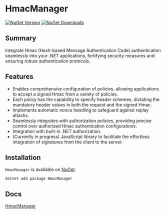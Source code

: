 
# HmacManager

[![NuGet Version](https://img.shields.io/nuget/v/HmacManager.svg)](https://www.nuget.org/packages/HmacManager/) [![NuGet Downloads](https://img.shields.io/nuget/dt/HmacManager.svg)](https://www.nuget.org/packages/HmacManager/)

## Summary

Integrate Hmac (Hash-based Message Authentication Code) authentication seamlessly into your .NET applications, fortifying security measures and ensuring robust authentication protocols.

## Features

- Enables comprehensive configuration of policies, allowing applications to accept a signed Hmac from a variety of policies.
- Each policy has the capability to specify header schemes, dictating the mandatory header values in both the request and the signed Hmac.
- Implements automatic nonce handling to safeguard against replay attacks.
- Seamlessly integrates with authorization policies, providing precise control over authorized Hmac authentication configurations.
- Integration with built-in .NET authorization.
- (Currently in progress) JavaScript library to facilitate the effortless integration of signatures from the client to the server.

## Installation
`HmacManager` is available on [NuGet](https://www.nuget.org/packages/HmacManager/). 

    dotnet add package HmacManager

## Docs

[HmacManager](src/HmacManager/README.md)
